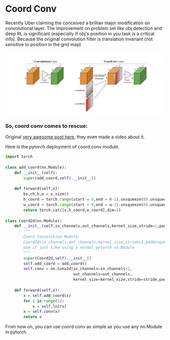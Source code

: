 # Coord Conv 

Recently Uber claiming the conceived a brillian major modification on convolutional layer. The improvement on problem set like obj detection and deep RL is significant (especially if obj's position in you task is a critical info). Because the original convolution filter is translation invariant (not sensitive to position in the grid map)

![coord conv pic](coord_conv.png)

### So, coord conv comes to rescue:

Original [very awesome post here](https://eng.uber.com/coordconv/), they even made a video about it.

Here is the pytorch deployment of coord conv module.

```python
import torch

class add_coord(nn.Module):
    def __init__(self):
        super(add_coord,self).__init__()
        
    def forward(self,x):
        bs,ch,h,w = x.size()
        h_coord = torch.range(start = 0,end = h-1).unsqueeze(0).unsqueeze(0).unsqueeze(-1).repeat([bs,1,1,w])/(h/2)-1
        w_coord = torch.range(start = 0,end = w-1).unsqueeze(0).unsqueeze(0).unsqueeze(0).repeat([bs,1,h,1])/(w/2)-1
        return torch.cat([x,h_coord,w_coord],dim=1)
    
class Coord2d(nn.Module):
    def __init__(self,in_channels,out_channels,kernel_size,stride=1,padding=0,dilation=1,groups=1,bias=True):
        """
        Coord Convolution Module
        Coord2d(in_channels,out_channels,kernel_size,stride=1,padding=0,dilation=1,groups=1,bias=True)
        Use it just like using a normal pytorch nn.Module
        """
        super(Coord2d,self).__init__()
        self.add_coord = add_coord()
        self.conv = nn.Conv2d(in_channels=in_channels+2,
                              out_channels=out_channels,
                              kernel_size=kernel_size,stride=stride,padding=padding,dilation=dilation,groups=groups,bias=bias)
        
    def forward(self,x):
        x = self.add_coord(x)
        for i in range(5):
            x = self.ln1(x)
        x = self.conv(x)
        return x
```

From now on, you can use coord conv as simple as you use any nn.Module in pytorch